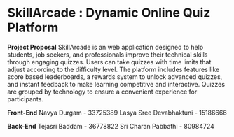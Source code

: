 # SkillArcade : Dynamic Online Quiz Platform


**Project Proposal**
SkillArcade is an web application designed to help students, job seekers, and professionals improve their technical skills through engaging quizzes. Users can take quizzes with time limits that adjust according to the difficulty level. The platform includes features like score based leaderboards, a rewards system to unlock advanced quizzes, and instant feedback to make learning competitive and interactive. Quizzes are grouped by technology to ensure a convenient experience for participants.

**Front-End**
Navya Durgam - 33725389
Lasya Sree Devabhaktuni - 15186666

**Back-End**
Tejasri Baddam - 36778822
Sri Charan Pabbathi - 80984724 
